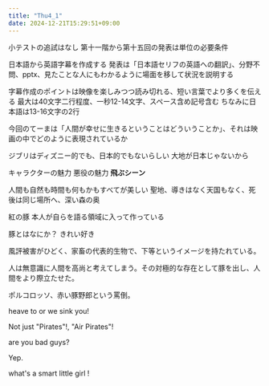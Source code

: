 ```yaml
---
title: "Thu4_1"
date: 2024-12-21T15:29:51+09:00
---
```

小テストの追試はなし
第十一階から第十五回の発表は単位の必要条件

日本語から英語字幕を作成する
発表は「日本語セリフの英語への翻訳」、分野不問、pptx、見たことな人にもわかるように場面を移して状況を説明する

字幕作成のポイントは映像を楽しみつつ読み切れる、短い言葉でより多くを伝える
最大は40文字二行程度、一秒12-14文字、スペース含め記号含む
ちなみに日本語は13-16文字の2行

今回のてーまは「人間が幸せに生きるということはどういうことか」、それは映画の中でどのように表現されているか

ジブリはディズニー的でも、日本的でもないらしい
大地が日本じゃないから

キャラクターの魅力
悪役の魅力
**飛ぶシーン**

人間も自然も時間も何もかもすべてが美しい
聖地、導きはなく天国もなく、死後は同じ場所へ、深い森の奥

紅の豚
本人が自らを語る領域に入って作っている

豚とはなにか？
きれい好き

風評被害がひどく、家畜の代表的生物で、下等というイメージを持たれている。

人は無意識に人間を高尚と考えてしまう。その対極的な存在として豚を出し、人間をより際立たせた。

ポルコロッソ、赤い豚野郎という罵倒。

heave to or we sink you!

Not just "Pirates"!, "Air Pirates"!

are you bad guys?

Yep.

what's a smart little girl !
 
